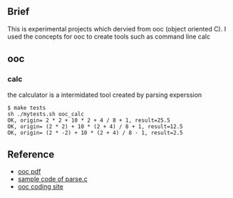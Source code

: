 ## Brief
This is experimental projects which dervied from ooc (object oriented C).
I used the concepts for ooc to create tools such as command line calc

## ooc

### calc
the calculator is a intermidated tool created by parsing experssion

```
$ make tests
sh ./mytests.sh ooc_calc
OK, origin= 2 * 2 + 10 * 2 + 4 / 8 + 1, result=25.5
OK, origin= (2 * 2) + 10 * (2 + 4) / 8 + 1, result=12.5
OK, origin= (2 * -2) + 10 * (2 + 4) / 8 - 1, result=2.5
```

## Reference
* [ooc pdf](http://www.cs.rit.edu/~ats/books/ooc.pdf)
* [sample code of parse.c](http://www.cs.rit.edu/~ats/oop-2001-2/code/13/parse.c)
* [ooc coding site](http://ooc-coding.sourceforge.net/)

